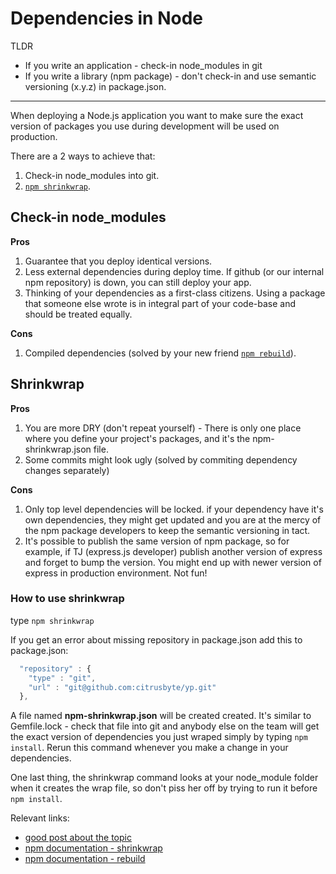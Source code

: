 # Dependencies in Node

TLDR

* If you write an application - check-in node_modules in git
* If you write a library (npm package) - don't check-in and use semantic versioning (x.y.z) in package.json.

***

When deploying a Node.js application you want to make sure the exact version of packages you use during development will be used on production.

There are a 2 ways to achieve that:

1. Check-in node_modules into git.
1. [`npm shrinkwrap`][1].

## Check-in node_modules
**Pros**

1. Guarantee that you deploy identical versions.
1. Less external dependencies during deploy time. If github (or our internal npm repository) is down, you can still deploy your app.
1. Thinking of your dependencies as a first-class citizens. Using a package that someone else wrote is in integral part of your code-base and should be treated equally.

**Cons**

1. Compiled dependencies (solved by your new friend [`npm rebuild`][2]).

## Shrinkwrap
**Pros**

1. You are more DRY (don't repeat yourself) - There is only one place where you define your project's packages, and it's the npm-shrinkwrap.json file.
1. Some commits might look ugly (solved by commiting dependency changes separately)

**Cons**

1. Only top level dependencies will be locked. if your dependency have it's own dependencies, they might get updated and you are at the mercy of the npm package developers to keep the semantic versioning in tact.
1. It's possible to publish the same version of npm package, so for example, if TJ (express.js developer) publish another version of express and forget to bump the version. You might end up with newer version of express in production environment. Not fun!

### How to use shrinkwrap

type `npm shrinkwrap`

If you get an error about missing repository in package.json add this to package.json:

```js
  "repository" : {
    "type" : "git",
    "url" : "git@github.com:citrusbyte/yp.git"
  },
```

A file named **npm-shrinkwrap.json** will be created created. It's similar to Gemfile.lock - check that file into git and anybody else on the team will get the exact version of dependencies you just wraped simply by typing `npm install`. Rerun this command whenever you make a change in your dependencies.

One last thing, the shrinkwrap command looks at your node_module folder when it creates the wrap file, so don't piss her off by trying to run it before `npm install`.

[1]: https://npmjs.org/doc/shrinkwrap.html "https://npmjs.org/doc/shrinkwrap.html"
[2]: https://npmjs.org/doc/rebuild.html "https://npmjs.org/doc/rebuild.html"


Relevant links:

* [good post about the topic](http://www.futurealoof.com/posts/nodemodules-in-git.html)
* [npm documentation - shrinkwrap](https://npmjs.org/doc/shrinkwrap.html)
* [npm documentation - rebuild](https://npmjs.org/doc/rebuild.html)
